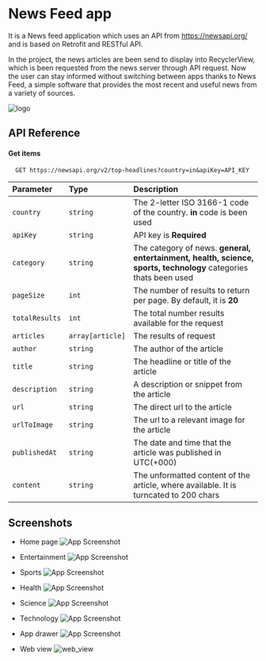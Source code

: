 
# News Feed app

It is a News feed application which uses an API from https://newsapi.org/ and is based on 
Retrofit and RESTful API. 

In the project, the news articles are been send to display into RecyclerView, 
which is been requested from the news server through API request. Now the user can stay informed without switching between apps thanks to News Feed,
a simple software that provides the most recent and useful news from a variety of sources.


![logo](https://user-images.githubusercontent.com/95096810/205463821-a7522fee-573e-469b-9db8-1075969f4cb3.PNG)



## API Reference

#### Get items

```http
  GET https://newsapi.org/v2/top-headlines?country=in&apiKey=API_KEY
```

| **Parameter** | **Type**     | **Description**                |
| :-------- | :------- | :------------------------- |
| `country` | `string` | The 2-letter ISO 3166-1 code of the country. **in** code is been used|
| `apiKey` | `string` | API key is **Required**  |
| `category`| `string` | The category of news. **general, entertainment, health, science, sports, technology** categories thats been used |
| `pageSize` | `int` | The number of results to return per page. By default, it is **20**|
| `totalResults` | `int` | The total number results available for the request |
| `articles` | `array[article]` | The results of request |
| `author` | `string` | The author of the article |
| `title` | `string` | The headline or title of the article |
| `description` | `string` | A description or snippet from the article |
| `url` | `string` | The direct url to the article |
| `urlToImage` | `string` | The url to a relevant image for the article |
| `publishedAt` | `string` | The date and time that the article was published in UTC(+000) |
| `content` | `string` | The unformatted content of the article, where available. It is turncated to 200 chars |



## Screenshots

- Home page
![App Screenshot](https://github.com/DragnaRR/News-Feed-app/blob/master/screenshots/home.png)

- Entertainment
![App Screenshot](https://github.com/DragnaRR/News-Feed-app/blob/master/screenshots/entertainment.png)

- Sports
![App Screenshot](https://github.com/DragnaRR/News-Feed-app/blob/master/screenshots/sports.png)

- Health
![App Screenshot](https://github.com/DragnaRR/News-Feed-app/blob/master/screenshots/health.png)

- Science 
![App Screenshot](https://github.com/DragnaRR/News-Feed-app/blob/master/screenshots/science.png)

- Technology
![App Screenshot](https://github.com/DragnaRR/News-Feed-app/blob/master/screenshots/techs.png)

- App drawer
![App Screenshot](https://github.com/DragnaRR/News-Feed-app/blob/master/screenshots/app_drawer.png)

- Web view
![web_view](https://user-images.githubusercontent.com/95096810/205463864-e0877062-4506-4ec2-abb0-73b75652ae0a.PNG)
